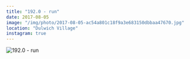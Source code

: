 ```yaml
---
title: "192.0 - run"
date: 2017-08-05
image: "/img/photo/2017-08-05-ac54a801c18f9a3e683150dbbaa47670.jpg"
location: "Dulwich Village"
instagram: true
---
```


![192.0 - run](/img/photo/2017-08-05-ac54a801c18f9a3e683150dbbaa47670.jpg)
